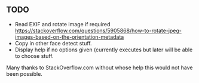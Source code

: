 ## TODO
 - Read EXIF and rotate image if required
   https://stackoverflow.com/questions/5905868/how-to-rotate-jpeg-images-based-on-the-orientation-metadata
 - Copy in other face detect stuff.
 - Display help if no options given (currently executes but later will be able to choose stuff.
 
 Many thanks to StackOverflow.com without whose help this would not have been possible.
 